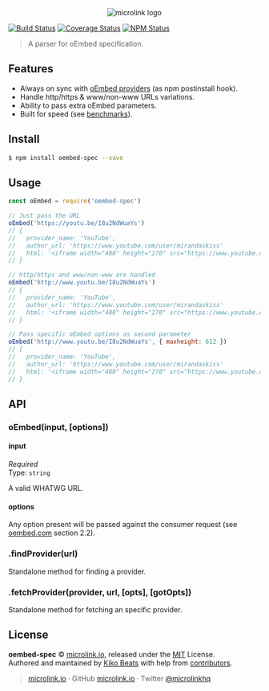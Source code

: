 <div align="center">
  <img src="https://cdn.microlink.io/logo/banner.png" alt="microlink logo">
</div>

[![Build Status](https://img.shields.io/travis/com/microlinkhq/oembed-spec/master.svg?style=flat-square)](https://travis-ci.com/microlinkhq/oembed-spec)
[![Coverage Status](https://img.shields.io/coveralls/microlinkhq/oembed-spec.svg?style=flat-square)](https://coveralls.io/github/microlinkhq/oembed-spec)
[![NPM Status](https://img.shields.io/npm/dm/oembed-spec.svg?style=flat-square)](https://www.npmjs.org/package/oembed-spec)

> A parser for oEmbed specification.

## Features

- Always on sync with [oEmbed providers](https://oembed.com/providers.json) (as npm postinstall hook).
- Handle http/https & www/non-www URLs variations.
- Ability to pass extra oEmbed parameters.
- Built for speed (see [benchmarks](benchmarks/README.md)).

## Install

```bash
$ npm install oembed-spec --save
```

## Usage

```js
const oEmbed = require('oembed-spec')

// Just pass the URL
oEmbed('https://youtu.be/I8u2NdWuaYs')
// {
//   provider_name: 'YouTube',
//   author_url: 'https://www.youtube.com/user/mirandaskiss'
//   html: '<iframe width="480" height="270" src="https://www.youtube.com/embed/I8u2NdWuaYs?feature=oembed" frameborder="0" allow="accelerometer; autoplay; encrypted-media; gyroscope; picture-in-picture" allowfullscreen></iframe>'
// }

// http/https and www/non-www are handled
oEmbed('http://www.youtu.be/I8u2NdWuaYs')
// {
//   provider_name: 'YouTube',
//   author_url: 'https://www.youtube.com/user/mirandaskiss'
//   html: '<iframe width="480" height="270" src="https://www.youtube.com/embed/I8u2NdWuaYs?feature=oembed" frameborder="0" allow="accelerometer; autoplay; encrypted-media; gyroscope; picture-in-picture" allowfullscreen></iframe>'
// }

// Pass specific oEmbed options as second parameter
oEmbed('http://www.youtu.be/I8u2NdWuaYs', { maxheight: 612 })
// {
//   provider_name: 'YouTube',
//   author_url: 'https://www.youtube.com/user/mirandaskiss'
//   html: '<iframe width="480" height="270" src="https://www.youtube.com/embed/I8u2NdWuaYs?feature=oembed" frameborder="0" allow="accelerometer; autoplay; encrypted-media; gyroscope; picture-in-picture" allowfullscreen></iframe>'
// }
```

## API

### oEmbed(input, [options])

#### input

_Required_<br>
Type: `string`

A valid WHATWG URL.

#### options

Any option present will be passed against the consumer request (see [oembed.com](https://oembed.com) section 2.2).

### .findProvider(url)

Standalone method for finding a provider.

### .fetchProvider(provider, url, [opts], [gotOpts])

Standalone method for fetching an specific provider.

## License

**oembed-spec** © [microlink.io](https://microlink.io), released under the [MIT](https://github.com/microlinkhq/oembed-spec/blob/master/LICENSE) License.<br>
Authored and maintained by [Kiko Beats](https://kikobeats.com) with help from [contributors](https://github.com/microlinkhq/oembed-spec/contributors).

> [microlink.io](https://microlink.io) · GitHub [microlink.io](https://github.com/microlinkhq) · Twitter [@microlinkhq](https://twitter.com/microlinkhq)
